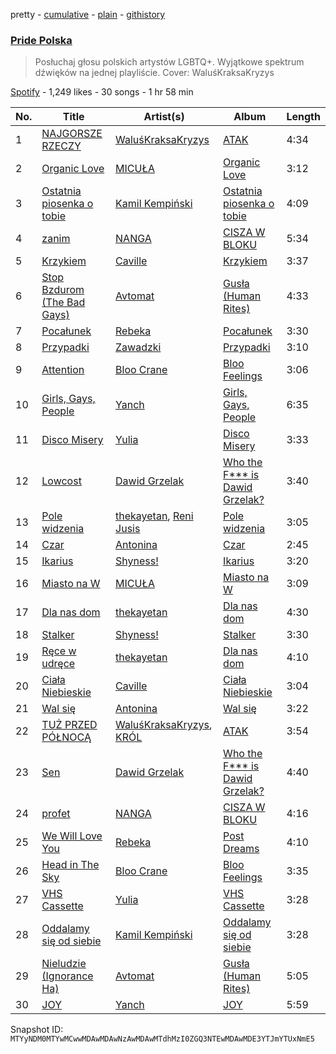 pretty - [cumulative](/playlists/cumulative/37i9dQZF1DWUN8lkHHQsn9.md) - [plain](/playlists/plain/37i9dQZF1DWUN8lkHHQsn9) - [githistory](https://github.githistory.xyz/mackorone/spotify-playlist-archive/blob/main/playlists/plain/37i9dQZF1DWUN8lkHHQsn9)

### [Pride Polska](https://open.spotify.com/playlist/37i9dQZF1DWUN8lkHHQsn9)

> Posłuchaj głosu polskich artystów LGBTQ+\. Wyjątkowe spektrum dźwięków na jednej playliście\. Cover: WaluśKraksaKryzys

[Spotify](https://open.spotify.com/user/spotify) - 1,249 likes - 30 songs - 1 hr 58 min

| No. | Title | Artist(s) | Album | Length |
|---|---|---|---|---|
| 1 | [NAJGORSZE RZECZY](https://open.spotify.com/track/14IblGaBsxqjyflCxvZkls) | [WaluśKraksaKryzys](https://open.spotify.com/artist/4kOWvyAkvmkCrIHwW3bODd) | [ATAK](https://open.spotify.com/album/09ILsQK7aaCtCGciftyi0z) | 4:34 |
| 2 | [Organic Love](https://open.spotify.com/track/6X4IRCLajdsOARXdefbv4m) | [MICUŁA](https://open.spotify.com/artist/7GHCUyKOaUg7OE6l4pOpai) | [Organic Love](https://open.spotify.com/album/7wiEOdACTzjmwGtG8hIWWX) | 3:12 |
| 3 | [Ostatnia piosenka o tobie](https://open.spotify.com/track/4AKCYZw3cILC41qQmm8LiR) | [Kamil Kempiński](https://open.spotify.com/artist/4GUR4UKtbNQiAV2h5qV2df) | [Ostatnia piosenka o tobie](https://open.spotify.com/album/45qbG2EnDCUWNJ3Greaowm) | 4:09 |
| 4 | [zanim](https://open.spotify.com/track/0ZwMbR7nt66eB1WR0YcHa0) | [NANGA](https://open.spotify.com/artist/3wBGonHcTaPDylffjRWwGR) | [CISZA W BLOKU](https://open.spotify.com/album/0fIAR61jSqd4pjpWrsCRbb) | 5:34 |
| 5 | [Krzykiem](https://open.spotify.com/track/0Ca5dBpD3Ga8FUrceVDcLq) | [Caville](https://open.spotify.com/artist/3K6TVqpz0sfuRtKVo6tYBZ) | [Krzykiem](https://open.spotify.com/album/1vy7FZQzS62O06E6emhVyk) | 3:37 |
| 6 | [Stop Bzdurom \(The Bad Gays\)](https://open.spotify.com/track/78xBVzCxu76P01HldHdaeE) | [Avtomat](https://open.spotify.com/artist/2WtjfyhUnUtXa6xB2cHAnj) | [Gusła \(Human Rites\)](https://open.spotify.com/album/7LL8vd2QrpFTKSmnOe0DVX) | 4:33 |
| 7 | [Pocałunek](https://open.spotify.com/track/141Jp2FUxUmyrE3Y5X9rZC) | [Rebeka](https://open.spotify.com/artist/5441nqOH4evDBl4IISiadm) | [Pocałunek](https://open.spotify.com/album/1sd80sFziTx0q58IozhGzR) | 3:30 |
| 8 | [Przypadki](https://open.spotify.com/track/2fPkzFLaLi7ejMidEakhw2) | [Zawadzki](https://open.spotify.com/artist/5n9VtqOD2WpsEHeCdTCLKt) | [Przypadki](https://open.spotify.com/album/3zTSTlliW1LwlJTQHvBuCG) | 3:10 |
| 9 | [Attention](https://open.spotify.com/track/32CGVs9AmSfVZjfYBWv9Ot) | [Bloo Crane](https://open.spotify.com/artist/2fArSWn7Q393fy7zt2Im9I) | [Bloo Feelings](https://open.spotify.com/album/4YFda393j1BTBGPBNFvaiq) | 3:06 |
| 10 | [Girls, Gays, People](https://open.spotify.com/track/0hcEoARENUw9yAc4H7fr10) | [Yanch](https://open.spotify.com/artist/0cB5gHRy82zYYouDMeckVZ) | [Girls, Gays, People](https://open.spotify.com/album/4Chm1IYsC21b9Zevy8Vbr9) | 6:35 |
| 11 | [Disco Misery](https://open.spotify.com/track/1iLQsdcYcngz6yhhzMVkKG) | [Yulia](https://open.spotify.com/artist/7qDriwH0EP469oQTiTrWpl) | [Disco Misery](https://open.spotify.com/album/1NNasTpxA0dCgVrGFk9C55) | 3:33 |
| 12 | [Lowcost](https://open.spotify.com/track/3a3nbc4trOMB2SNUWzmPn7) | [Dawid Grzelak](https://open.spotify.com/artist/5VjRKb301ZdGDhoiXPLV4c) | [Who the F\*\*\* is Dawid Grzelak?](https://open.spotify.com/album/38qGUVS5YFVqArJRocg0b4) | 3:40 |
| 13 | [Pole widzenia](https://open.spotify.com/track/2KBI2VONoml1wM1ScD7KMN) | [thekayetan](https://open.spotify.com/artist/66XpA1oaejl7wkkhTJ1GbP), [Reni Jusis](https://open.spotify.com/artist/5tV1Vm3Zn8D0tmPHohokmC) | [Pole widzenia](https://open.spotify.com/album/6bl1FEqOKPWvg6t51xmyP6) | 3:05 |
| 14 | [Czar](https://open.spotify.com/track/2sbSjNpFbHpVvgiJkDOA03) | [Antonina](https://open.spotify.com/artist/0kG8pgFRDYXphEkcRTReNS) | [Czar](https://open.spotify.com/album/6mbc9q7Kvg63UKFtTM4nbr) | 2:45 |
| 15 | [Ikarius](https://open.spotify.com/track/7wPHioxNnxMLopWg6TYOKR) | [Shyness!](https://open.spotify.com/artist/4qAVYs7aD1BMBRPn9dAKym) | [Ikarius](https://open.spotify.com/album/60rkXmk61sVrD3MVq2fqxS) | 3:20 |
| 16 | [Miasto na W](https://open.spotify.com/track/2kRkTXrB0ffACOUaiOY3sJ) | [MICUŁA](https://open.spotify.com/artist/7GHCUyKOaUg7OE6l4pOpai) | [Miasto na W](https://open.spotify.com/album/4EqMnPG6WLzc0MRWFm6Q0A) | 3:09 |
| 17 | [Dla nas dom](https://open.spotify.com/track/0sbzpqm1nvjlCCNUP7mdJO) | [thekayetan](https://open.spotify.com/artist/66XpA1oaejl7wkkhTJ1GbP) | [Dla nas dom](https://open.spotify.com/album/6Rl3OmxvkuIQ4PBE9d5fNf) | 4:30 |
| 18 | [Stalker](https://open.spotify.com/track/3BdtOK2oTUSLcwgHAQ6aIi) | [Shyness!](https://open.spotify.com/artist/4qAVYs7aD1BMBRPn9dAKym) | [Stalker](https://open.spotify.com/album/6EPLw3UyM9oCzbBatzdWkz) | 3:30 |
| 19 | [Ręce w udręce](https://open.spotify.com/track/4dEpsV9Rw64eVKe0ERUIsK) | [thekayetan](https://open.spotify.com/artist/66XpA1oaejl7wkkhTJ1GbP) | [Dla nas dom](https://open.spotify.com/album/6Rl3OmxvkuIQ4PBE9d5fNf) | 4:10 |
| 20 | [Ciała Niebieskie](https://open.spotify.com/track/1vX60GfNMXm4ghISGo7QBe) | [Caville](https://open.spotify.com/artist/3K6TVqpz0sfuRtKVo6tYBZ) | [Ciała Niebieskie](https://open.spotify.com/album/6QHFF4bgTFpmy6aNMo6PLE) | 3:04 |
| 21 | [Wal się](https://open.spotify.com/track/4KZAOF5G7EhNAPyVtpnwWM) | [Antonina](https://open.spotify.com/artist/0kG8pgFRDYXphEkcRTReNS) | [Wal się](https://open.spotify.com/album/3MUPSb6vNKNJ70t5YlAFW0) | 3:22 |
| 22 | [TUŻ PRZED PÓŁNOCĄ](https://open.spotify.com/track/3QsWorTM8pMtw6ti7Mb35s) | [WaluśKraksaKryzys](https://open.spotify.com/artist/4kOWvyAkvmkCrIHwW3bODd), [KRÓL](https://open.spotify.com/artist/0gH4VBwt5MwWomiOXloDC4) | [ATAK](https://open.spotify.com/album/09ILsQK7aaCtCGciftyi0z) | 3:54 |
| 23 | [Sen](https://open.spotify.com/track/0LEPsgHnSSUtMxNDY03GGa) | [Dawid Grzelak](https://open.spotify.com/artist/5VjRKb301ZdGDhoiXPLV4c) | [Who the F\*\*\* is Dawid Grzelak?](https://open.spotify.com/album/38qGUVS5YFVqArJRocg0b4) | 4:40 |
| 24 | [profet](https://open.spotify.com/track/69dZdSGn4LTC5ZKpoJxkAf) | [NANGA](https://open.spotify.com/artist/3wBGonHcTaPDylffjRWwGR) | [CISZA W BLOKU](https://open.spotify.com/album/0fIAR61jSqd4pjpWrsCRbb) | 4:16 |
| 25 | [We Will Love You](https://open.spotify.com/track/2HxM37qi9QD92PCaYoyJWB) | [Rebeka](https://open.spotify.com/artist/5441nqOH4evDBl4IISiadm) | [Post Dreams](https://open.spotify.com/album/0aAOa1NeG7gZwbGpIM47yF) | 4:10 |
| 26 | [Head in The Sky](https://open.spotify.com/track/5qLtgcbN26a38JV6VY26KY) | [Bloo Crane](https://open.spotify.com/artist/2fArSWn7Q393fy7zt2Im9I) | [Bloo Feelings](https://open.spotify.com/album/4YFda393j1BTBGPBNFvaiq) | 3:35 |
| 27 | [VHS Cassette](https://open.spotify.com/track/5YGyXtmEy5IGFgPts5BEtE) | [Yulia](https://open.spotify.com/artist/7qDriwH0EP469oQTiTrWpl) | [VHS Cassette](https://open.spotify.com/album/6yKHf83RrCDa2NgyPcFZiG) | 3:28 |
| 28 | [Oddalamy się od siebie](https://open.spotify.com/track/3YqJi5lBb3xg3ctnx1kHnO) | [Kamil Kempiński](https://open.spotify.com/artist/4GUR4UKtbNQiAV2h5qV2df) | [Oddalamy się od siebie](https://open.spotify.com/album/5xtNNb9YV6spu5WlxzqDV0) | 3:28 |
| 29 | [Nieludzie \(Ignorance Ha\)](https://open.spotify.com/track/0jS1ZL03A6dSpdhUz0T683) | [Avtomat](https://open.spotify.com/artist/2WtjfyhUnUtXa6xB2cHAnj) | [Gusła \(Human Rites\)](https://open.spotify.com/album/7LL8vd2QrpFTKSmnOe0DVX) | 5:05 |
| 30 | [JOY](https://open.spotify.com/track/0UuGEWNj6aiWTtCujOGozw) | [Yanch](https://open.spotify.com/artist/0cB5gHRy82zYYouDMeckVZ) | [JOY](https://open.spotify.com/album/4rYwfcRtfdG95A0kBVH9Oj) | 5:59 |

Snapshot ID: `MTYyNDM0MTYwMCwwMDAwMDAwNzAwMDAwMTdhMzI0ZGQ3NTEwMDAwMDE3YTJmYTUxNmE5`